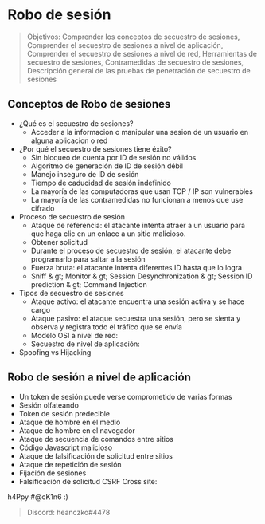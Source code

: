 # Robo de sesión

> Objetivos: Comprender los conceptos de secuestro de sesiones, Comprender el secuestro de sesiones a nivel de aplicación, Comprender el secuestro de sesiones a nivel de red, Herramientas de secuestro de sesiones, Contramedidas de secuestro de sesiones, Descripción general de las pruebas de penetración de secuestro de sesiones

## Conceptos de Robo de sesiones

- ¿Qué es el secuestro de sesiones?
  * Acceder a la informacion o manipular una sesion de un usuario en alguna aplicacion o red
- ¿Por qué el secuestro de sesiones tiene éxito?
  * Sin bloqueo de cuenta por ID de sesión no válidos
  * Algoritmo de generación de ID de sesión débil
  * Manejo inseguro de ID de sesión
  * Tiempo de caducidad de sesión indefinido
  * La mayoría de las computadoras que usan TCP / IP son vulnerables
  * La mayoría de las contramedidas no funcionan a menos que use cifrado
- Proceso de secuestro de sesión
  * Ataque de referencia: el atacante intenta atraer a un usuario para que haga clic en un enlace a un sitio malicioso.
  * Obtener solicitud
  * Durante el proceso de secuestro de sesión, el atacante debe programarlo para saltar a la sesión
  * Fuerza bruta: el atacante intenta diferentes ID hasta que lo logra
  * Sniff & gt; Monitor & gt; Session Desynchronization & gt; Session ID prediction & gt; Command Injection
- Tipos de secuestro de sesiones
  * Ataque activo: el atacante encuentra una sesión activa y se hace cargo
  * Ataque pasivo: el ataque secuestra una sesión, pero se sienta y observa y registra todo el tráfico que se envía
  * Modelo OSI a nivel de red:
  * Secuestro de nivel de aplicación:
- Spoofing vs Hijacking

## Robo de sesión a nivel de aplicación

- Un token de sesión puede verse comprometido de varias formas
- Sesión olfateando
- Token de sesión predecible
- Ataque de hombre en el medio
- Ataque de hombre en el navegador
- Ataque de secuencia de comandos entre sitios
- Código Javascript malicioso
- Ataque de falsificación de solicitud entre sitios
- Ataque de repetición de sesión
- Fijación de sesiones
- Falsificación de solicitud CSRF Cross site:

h4Ppy #@cK1n6 :)
> Discord: heanczko#4478
